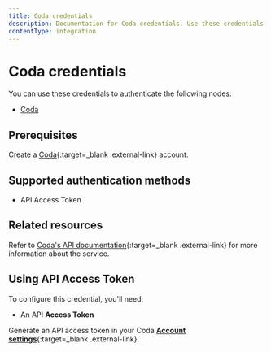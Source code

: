 ```yaml
---
title: Coda credentials
description: Documentation for Coda credentials. Use these credentials to authenticate Coda in n8n, a workflow automation platform.
contentType: integration
---
```


# Coda credentials

You can use these credentials to authenticate the following nodes:

- [Coda](/integrations/builtin/app-nodes/n8n-nodes-base.coda/)

## Prerequisites

Create a [Coda](https://www.coda.io/){:target=_blank .external-link} account.

## Supported authentication methods

- API Access Token

## Related resources

Refer to [Coda's API documentation](https://coda.io/developers/apis/v1){:target=_blank .external-link} for more information about the service.

## Using API Access Token

To configure this credential, you'll need:

- An API **Access Token**

Generate an API access token in your Coda [**Account settings**](https://coda.io/@oleg/getting-started-guide-coda-api/start-here-5#_luxC4){:target=_blank .external-link}.

